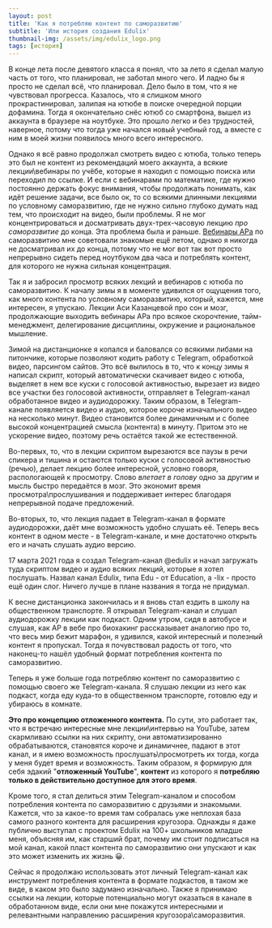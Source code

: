 ```yaml
---
layout: post
title: 'Как я потребляю контент по саморазвитию'
subtitle: 'Или история создания Edulix'
thumbnail-img: /assets/img/edulix_logo.png
tags: [история]
---
```


В конце лета после девятого класса я понял, что за лето я сделал малую часть от того, что планировал, не заботал много чего. И ладно бы я просто не сделал всё, что планировал. Дело было в том, что я не чувствовал прогресса. Казалось, что я слишком много прокрастинировал, залипая на ютюбе в поиске очередной порции дофамина. Тогда я окончательно снёс ютюб со смартфона, вышел из аккаунта в браузере на ноутбуке. Это прошло легко и без трудностей, наверное, потому что тогда уже начался новый учебный год, а вместе с ним в моей жизни появилось много всего интересного.

Однако я всё равно продолжал смотреть видео с ютюба, только теперь это был не контент из рекомендаций моего аккаунта, а всякие лекции\вебинары по учёбе, которые я находил с помощью поиска или переходил по ссылке. И если с вебинарами по математике, где нужно постоянно держать фокус внимания, чтобы продолжать понимать, как идёт решение задачи, все было ок, то со всякими длинными лекциями по условному саморазвитию, где не нужно сильно глубоко думать над тем, что происходит на видео, были проблемы. Я не мог концентрироваться и досматривать двух-трех-часовую лекцию *про саморазвитие* до конца. Эта проблема была и раньше. [Вебинары АРа](https://t.me/edulix/1271) по саморазвитию мне советовали знакомые ещё летом, однако я никогда не досматривал их до конца, потому что не мог вот так вот просто непрерывно сидеть перед ноутбуком два часа и потреблять контент, для которого не нужна сильная концентрация.

Так я и забросил просмотр всяких лекций и вебинаров с ютюба по саморазвитию. К началу зимы я в моменте удивился от ощущения того, как много контента по условному саморазвитию, который, кажется, мне интересен, я упускаю. Лекции Аси Казанцевой про сон и мозг, продолжающие выходить вебинары АРа про всякое скорочтение, тайм-менеджмент, делегирование дисциплины, окружение и рациональное мышление.

Зимой на дистанционке я копался и баловался со всякими либами на питончике, которые позволяют кодить работу с Telegram, обработкой видео, парсингом сайтов. Это всё вылилось в то, что к концу зимы я написал скрипт, который автоматически скачивает видео с ютюба, выделяет в нем все куски с голосовой активностью, вырезает из видео все участки без голосовой активности, отправляет в Telegram-канал обработанное видео и аудиодорожку. Таким образом, в Telegram-канале появляется видео и аудио, которое короче изначального видео на несколько минут. Видео становится более динамичным и с более высокой концентрацией смысла (контента) в минуту. Притом это не ускорение видео, поэтому речь остаётся такой же естественной.

Во-первых, то, что в лекции скриптом вырезаются все паузы в речи спикера и тишина и остаются только куски с голосовой активностью (речью), делает лекцию более интересной, условно говоря, распологающей к просмотру. Слово *влетает в голову* одно за другим и мысль быстро передаётся в мозг. Это экономит время просмотра\прослушивания и поддерживает интерес благодаря непрерывной подаче предложений.

Во-вторых, то, что лекция падает в Telegram-канал в формате аудиодорожки, даёт мне возможность удобно слушать её. Теперь весь контент в одном месте - в Telegram-канале, и мне достаточно открыть его и начать слушать аудио версию.

17 марта 2021 года я создал Telegram-канал @edulix и начал загружать туда скриптом видео и аудио всяких лекций, которые я хотел послушать. Назвал канал Edulix, типа Edu - от Education, а -lix - просто ещё один слог. Ничего лучше в плане названия я тогда не придумал.

К весне дистанционка закончилась и я вновь стал ездить в школу на общественном транспорте. Я открывал Telegram-канал и слушал аудиодорожку лекции как подкаст. Одним утром, сидя в автобусе и слушая, как АР в вебе про биохакинг рассказывает аналогию про то, что весь мир бежит марафон, я удивился, какой интересный и полезный контент я пропускал. Тогда я почувствовал радость от того, что наконец-то нашёл удобный формат потребления контента по саморазвитию.

Теперь я уже больше года потребляю контент по саморазвитию с помощью своего же Telegram-канала. Я слушаю лекции из него как подкаст, когда еду куда-то в общественном транспорте, готовлю еду и убираюсь в комнате.

**Это про концепцию отложенного контента.** По сути, это работает так, что я встречаю интересные мне лекции\интервью на YouTube, затем скармливаю ссылки на них скрипту, они автоматизированно обрабатываются, становятся короче и динамичнее, падают в этот канал, и я имею возможность прослушать\просмотреть их тогда, когда у меня будет время и возможность. Таким образом, я формирую для себя эдакий "**отложенный YouTube**", **контент** из которого я **потребляю** **только в действительно доступное для этого время**.

Кроме того, я стал делиться этим Telegram-каналом и способом потребления контента по саморазвитию с друзьями и знакомыми. Кажется, что за какое-то время там собралась уже неплохая база самого разного контента для расширения кругозора. Однажды я даже публично выступал с проектом Edulix на 100+ школьников младше меня, объясняя им, как старший брат, почему им стоит подписаться на мой канал, какой пласт контента по саморазвитию они упускают и как это может изменить их жизнь 😀.

Сейчас я продолжаю использовать этот личный Telegram-канал как инструмент потребления контента в формате подкастов, в таком же виде, в каком это было задумано изначально. Также я принимаю ссылки на лекции, которые потенциально могут оказаться в канале в обработанном виде, если они мне покажутся интересными и релевантными направлению расширения кругозора\саморазвития.

